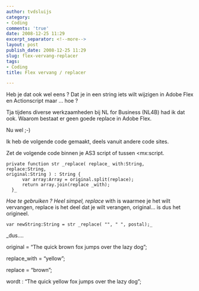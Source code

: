 ```yaml
---
author: tvdsluijs
category:
- Coding
comments: 'true'
date: 2008-12-25 11:29
excerpt_separator: <!--more-->
layout: post
publish_date: 2008-12-25 11:29
slug: flex-vervang-replacer
tags:
- Coding
title: Flex vervang / replacer

---
```

Heb je dat ook wel eens ? Dat je in een string iets wilt wijzigen in Adobe
Flex en Actionscript maar … hoe ?  
  
Tja tijdens diverse werkzaamheden bij NL for Business (NL4B) had ik dat ook.
Waarom bestaat er geen goede replace in Adobe Flex.  
  
Nu wel ;-)  
  
Ik heb de volgende code gemaakt, deels vanuit andere code sites.  
  
  
  
Zet de volgende code binnen je AS3 script of tussen <mx:script.

    
    
    private function str _replace( replace_ with:String,   
    replace:String,   
    original:String ) : String {  
          var array:Array = original.split(replace);  
          return array.join(replace _with);  
      }_

 _Hoe te gebruiken ? Heel simpel, replace_ with is waarmee je het wilt
vervangen, replace is het deel dat je wilt verangen, original… is dus het
origineel.

    
    
    var newString:String = str _replace( "", " ", postal);_

 _dus….  
  
original = “The quick brown fox jumps over the lazy dog”;  
  
replace_with = “yellow”;  
  
replace = “brown”;  
  
wordt : “The quick yellow fox jumps over the lazy dog”;

